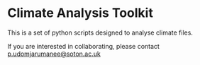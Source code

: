 # Climate Analysis Toolkit

This is a set of python scripts designed to analyse climate files. 

If you are interested in collaborating, please contact p.udomjarumanee@soton.ac.uk
